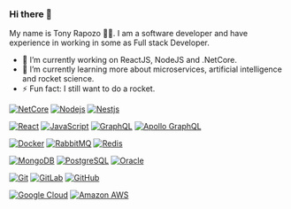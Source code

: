 ### Hi there 👋

My name is Tony Rapozo 👨‍💻. I am a software developer and have experience in working in some as Full stack Developer.


 - 🔭 I’m currently working on ReactJS, NodeJS and .NetCore.
 - 🌱 I’m currently learning more about microservices, artificial intelligence and rocket science.
 - ⚡ Fun fact: I still want to do a rocket.


[![NetCore](https://img.shields.io/badge/.netCore-red.svg?style=for-the-badge&colorB=9E20C8)](https://github.com/tonyrapozo)
[![Nodejs](https://img.shields.io/badge/-Nodejs-6da169?style=for-the-badge)](https://github.com/tonyrapozo/)
[![Nestjs](https://img.shields.io/badge/-Nestjs-df224e?style=for-the-badge)](https://github.com/tonyrapozo/)

[![React](https://img.shields.io/badge/-react-red.svg?style=for-the-badge&colorB=35dcfe)](https://github.com/tonyrapozo)
[![JavaScript](https://img.shields.io/badge/-JavaScript-007ACC?style=for-the-badge&colorB=f7df1f)](https://github.com/tonyrapozo/)
[![GraphQL](https://img.shields.io/badge/-GraphQL-E10098?style=for-the-badge)](https://github.com/tonyrapozo/)
[![Apollo GraphQL](https://img.shields.io/badge/-Apollo%20GraphQL-311C87?style=for-the-badge)](https://github.com/tonyrapozo/)

[![Docker](https://img.shields.io/badge/-Docker-2495ed?style=for-the-badge)](https://github.com/tonyrapozo/)
[![RabbitMQ](https://img.shields.io/badge/-RabbitMQ-ff6602?style=for-the-badge)](https://github.com/tonyrapozo/)
[![Redis](https://img.shields.io/badge/-Redis-d52b1f?style=for-the-badge)](https://github.com/tonyrapozo/)

[![MongoDB](https://img.shields.io/badge/-MongoDB-11aa52?style=for-the-badge)](https://github.com/tonyrapozo/)
[![PostgreSQL](https://img.shields.io/badge/-PostgreSQL-336791?style=for-the-badge)](https://github.com/tonyrapozo/)
[![Oracle](https://img.shields.io/badge/-Oracle-e32024?style=for-the-badge)](https://github.com/tonyrapozo/)

[![Git](https://img.shields.io/badge/-Git-f05032?style=for-the-badge)](https://github.com/tonyrapozo/)
[![GitLab](https://img.shields.io/badge/-GitLab-FCA121?style=for-the-badge)](https://github.com/tonyrapozo/)
[![GitHub](https://img.shields.io/badge/-GitHub-181717?style=for-the-badge)](https://github.com/tonyrapozo/)

[![Google Cloud](https://img.shields.io/badge/Google%20Cloud-4486f9?style=for-the-badge)](https://github.com/tonyrapozo/)
[![Amazon AWS](https://img.shields.io/badge/Amazon%20AWS-ff9801?style=for-the-badge)](https://github.com/tonyrapozo/)
